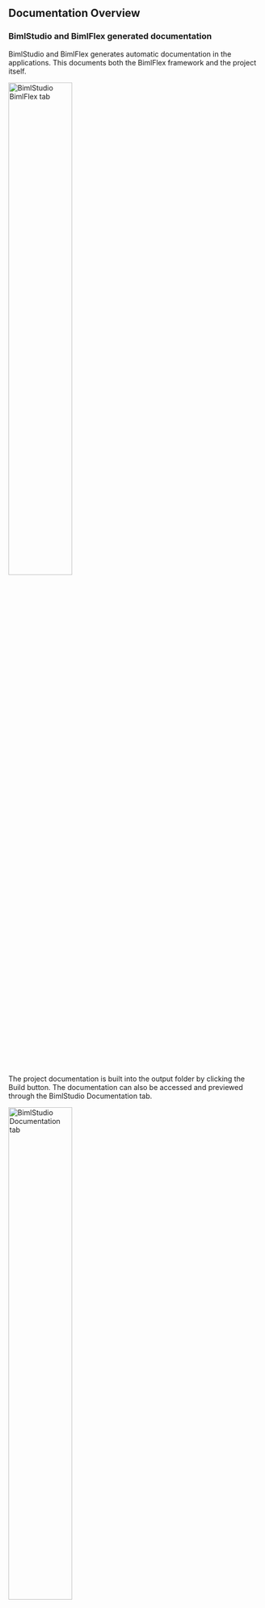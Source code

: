 ## Documentation Overview

### BimlStudio and BimlFlex generated documentation

BimlStudio and BimlFlex generates automatic documentation in the applications. This  documents both the BimlFlex framework and the project itself.

<img src="https://varigencecom.blob.core.windows.net/walkthroughs/bimlstudio_ss_v5_bimlflex_tab.png" alt="BimlStudio BimlFlex tab" width="50%"/>

The project documentation is built into the output folder by clicking the Build button. The documentation can also be accessed and previewed through the BimlStudio Documentation tab.

<img src="https://varigencecom.blob.core.windows.net/walkthroughs/bimlstudio_ss_v5_documentation_tab.png" alt="BimlStudio Documentation tab" width="50%"/>

As well as through the Docs drop down from the BimlFlex tab in the BimlFlex Excel metadata editor

<img src="https://varigencecom.blob.core.windows.net/walkthroughs/bimlflex_ss_v5_excel_documentation_ui.png" alt="BimlFlex Excel Documentation UI" width="50%"/>

## Documentation

The following documentation is available as part of the current documentation set

### Overview

* [Documentation Overview (this document)](Documentation%20Overview)
* [Release Notes v5](Release%20Notes%20v5)

### Installation and configuration

* [Software and Hardware Requirements](Software%20and%20Hardware%20Requirements)
* [Developer Installation](Developer%20Installation)
* [Analyst Installation](Analyst%20Installation)
* [Server Installation](Server%20Installation) 
* [Initial Setup and Configuration](Initial%20Setup%20and%20Configuration) 
* [Upgrade and Testing Process](Upgrade%20and%20Testing%20Process) 
* [Support Process](Support%20Process)
* [Support Utility Application](Support%20Utility%20Application)

### Implementation guides

* [Importing Metadata](Importing%20Metadata)
* [Source to Staging Templates](Source%20to%20Staging%20Templates)
* [Data Vault Accelerator](Data%20Vault%20Accelerator)
* [Data Vault Templates](Data%20Vault%20Templates)
* [Data Mart Templates](Data%20Mart%20Templates)
* [Export to File](Export%20to%20File)
* [Master Data Services](Master%20Data%20Services)
* [Azure Data Warehouse](Azure%20Data%20Warehouse)

### Supporting materials for configurations, extensions, orchestration

* [Configurations](Configurations)
* [Orchestration](Orchestration)
* [Parameters](Parameters)
* [Extension Points](Extension%20Points)
* [Excel Add-in](Excel%20Add-in)
* [Data Type Mappings](Data%20Type%20Mappings)
* [Object Inheritance](Object%20Inheritance)
* [Business Keys and Relationships](Business%20Keys%20and%20Relationships)

### Deployment and operational guides

* [Deployment Guide](Deployment%20Guide)

## More information and support

More information is available on the Varigence Website: [www.varigence.com](http://www.varigence.com)

Contact BimlFlex support at: <bimlflex-support@varigence.com>